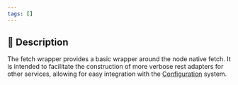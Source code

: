 ```yaml
---
tags: []
---
```

## 📝 Description

The fetch wrapper provides a basic wrapper around the node native fetch. It is intended to facilitate the construction of more verbose rest adapters for other services, allowing for easy integration with the [Configuration](/core/configuration) system.
